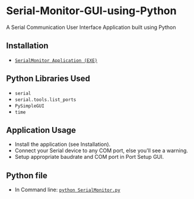 # Serial-Monitor-GUI-using-Python
A Serial Communication User Interface Application built using Python
## Installation
* [`SerialMonitor Application (EXE)`](../main/dist/SerialMonitor.exe)
## Python Libraries Used
* `serial`
* `serial.tools.list_ports`
* `PySimpleGUI`
* `time`
## Application Usage
* Install the application (see Installation).
* Connect your Serial device to any COM port, else you'll see a warning.
* Setup appropriate baudrate and COM port in Port Setup GUI.
## Python file
* In Command line: [`python SerialMonitor.py`](../main/source/SerialMonitor.py)
